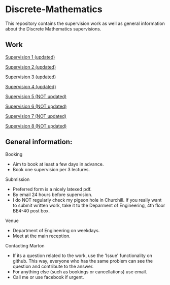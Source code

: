 # Discrete-Mathematics

This repository contains the supervision work as well as general information about the Discrete Mathematics supervisions.

## Work

[Supervision 1 (updated)](supervision_1/supervision_1.pdf)

[Supervision 2 (updated)](supervision_2/supervision_2.pdf)

[Supervision 3 (updated)](supervision_3/supervision_3.pdf)

[Supervision 4 (updated)](supervision_4/supervision_4.pdf)

[Supervision 5 (NOT updated)](supervision_5/supervision_5.pdf)

[Supervision 6 (NOT updated)](supervision_6/supervision_6.pdf)

[Supervision 7 (NOT updated)](supervision_7/supervision_7.pdf)

[Supervision 8 (NOT updated)](supervision_8/supervision_8.pdf)

## General information:
Booking
* Aim to book at least a few days in advance.
* Book one supervision per 3 lectures.

Submission
* Preferred form is a nicely latexed pdf.
* By email 24 hours before supervision.
* I do NOT regularly check my pigeon hole in Churchill. If you really want to submit written work, take it to the Deparment of Engineering, 4th floor BE4-40 post box.

Venue
* Department of Engineering on weekdays.
* Meet at the main reception.

Contacting Marton
* If its a question related to the work, use the 'Issue' functionality on github. This way, everyone who has the same problem can see the question and contribute to the answer.
* For anything else (such as bookings or cancellations) use email.
* Call me or use facebook if urgent.
